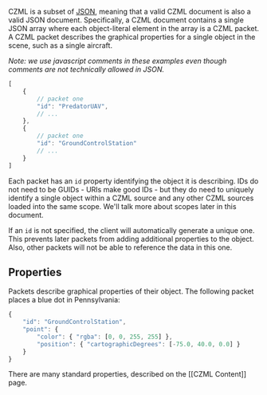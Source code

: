 CZML is a subset of [JSON](http://www.json.org), meaning that a valid CZML document is also a valid JSON document.  Specifically, a CZML document contains a single JSON array where each object-literal element in the array is a CZML packet.  A CZML packet describes the graphical properties for a single object in the scene, such as a single aircraft.

_Note: we use javascript comments in these examples even though comments are not technically allowed in JSON._

```javascript
[
    {
        // packet one
        "id": "PredatorUAV",
        // ...
    },
    {
        // packet one
        "id": "GroundControlStation"
        // ...
    }
]
```

Each packet has an `id` property identifying the object it is describing.  IDs do not need to be GUIDs - URIs make good IDs - but they do need to uniquely identify a single object within a CZML source and any other CZML sources loaded into the same scope. We'll talk more about scopes later in this document.

If an `id` is not specified, the client will automatically generate a unique one. This prevents later packets from adding additional properties to the object. Also, other packets will not be able to reference the data in this one.

## Properties

Packets describe graphical properties of their object.  The following packet places a blue dot in Pennsylvania:

```javascript
{
    "id": "GroundControlStation",
    "point": {
        "color": { "rgba": [0, 0, 255, 255] },
        "position": { "cartographicDegrees": [-75.0, 40.0, 0.0] }
    }
}
```

There are many standard properties, described on the [[CZML Content]] page.